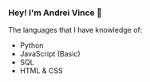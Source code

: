 ### Hey! I'm Andrei Vince 👋

The languages that I have knowledge of:
- Python
- JavaScript (Basic)
- SQL
- HTML & CSS
  
